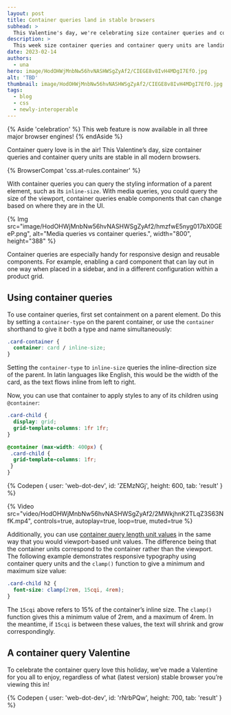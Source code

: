 ```yaml
---
layout: post
title: Container queries land in stable browsers
subhead: >
  This Valentine's day, we're celebrating size container queries and container query units landing in all stable browsers.
description: >
  This week size container queries and container query units are landing in all stable browsers.
date: 2023-02-14
authors:
  - una
hero: image/HodOHWjMnbNw56hvNASHWSgZyAf2/CIEGE8v8IvH4MDgI7EfO.jpg
alt: 'TBD'
thumbnail: image/HodOHWjMnbNw56hvNASHWSgZyAf2/CIEGE8v8IvH4MDgI7EfO.jpg
tags:
  - blog
  - css
  - newly-interoperable
---
```


{% Aside 'celebration' %}
This web feature is now available in all three major browser engines!
{% endAside %}

Container query love is in the air! This Valentine’s day, size container queries and container query units are stable in all modern browsers.

{% BrowserCompat 'css.at-rules.container' %}

With container queries you can query  the styling information of a parent element, such as its `inline-size`. With media queries, you could query the size of the viewport,  container queries enable components that can change based on where they are in the UI.

{% Img src="image/HodOHWjMnbNw56hvNASHWSgZyAf2/hmzfwE5nyg017bX0GEeP.png", alt="Media queries vs container queries.", width="800", height="388" %}

Container queries are especially handy for responsive design and reusable components. For example, enabling a card component that can lay out in one way when placed in a sidebar, and in a different configuration within a product grid.

## Using container queries

To use container queries, first set containment on a parent element. Do this by setting a `container-type` on the parent container, or use the `container` shorthand to give it both a type and name simultaneously:


```css
.card-container {
  container: card / inline-size;
}
```

Setting the `container-type` to `inline-size` queries the inline-direction size of the parent. In latin languages like English, this would be the width of the card, as the text flows inline from left to right.


Now, you can use that container to apply styles to any of its children using `@container`:


```css
.card-child {
  display: grid;
  grid-template-columns: 1fr 1fr;
}

@container (max-width: 400px) {
 .card-child {
  grid-template-columns: 1fr;
 }
}
```

{% Codepen {
  user: 'web-dot-dev',
  id: 'ZEMzNGj',
  height: 600,
  tab: 'result'
} %}

{% Video src="video/HodOHWjMnbNw56hvNASHWSgZyAf2/2MWkjhnK2TLqZ3S63NfK.mp4", controls=true, autoplay=true, loop=true, muted=true %}

Additionally, you can use [container query length unit values](https://developer.mozilla.org/docs/Web/CSS/CSS_Container_Queries#container_query_length_units) in the same way that you would viewport-based unit values. The difference being that the container units correspond to the container rather than the viewport. The following example demonstrates responsive typography using container query units and the `clamp()` function to give a minimum and maximum size value:

```css
.card-child h2 {
  font-size: clamp(2rem, 15cqi, 4rem);
}
```

The `15cqi` above refers to 15% of the container’s inline size. The `clamp()` function gives this a minimum value of 2rem, and a maximum of 4rem. In the meantime, if `15cqi` is between these values, the text will shrink and grow correspondingly.

## A container query Valentine
To celebrate the container query love this holiday, we’ve made a Valentine for you all to enjoy, regardless of what (latest version) stable browser you’re viewing this in!

{% Codepen {
  user: 'web-dot-dev',
  id: 'rNrbPQw',
  height: 700,
  tab: 'result'
} %}